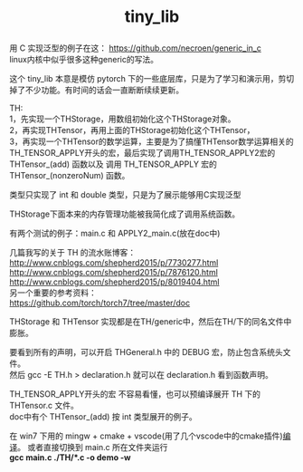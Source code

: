 # <p align="center">tiny_lib</p>
用 C 实现泛型的例子在这： https://github.com/necroen/generic_in_c  
linux内核中似乎很多这种generic的写法。

这个 tiny_lib 本意是模仿 pytorch 下的一些底层库，只是为了学习和演示用，剪切掉了不少功能。有时间的话会一直断断续续更新。  

TH:  
1，先实现一个THStorage，用数组初始化这个THStorage对象。  
2，再实现THTensor，再用上面的THStorage初始化这个THTensor，  
3，再实现一个THTensor的数学运算，主要是为了搞懂THTensor数学运算相关的TH_TENSOR_APPLY开头的宏，最后实现了调用TH_TENSOR\_APPLY2宏的 THTensor_(add) 函数以及 调用 TH_TENSOR\_APPLY 宏的 THTensor\_(nonzeroNum) 函数。

类型只实现了 int 和 double 类型，只是为了展示能够用C实现泛型

THStorage下面本来的内存管理功能被我简化成了调用系统函数。

有两个测试的例子：main.c 和 APPLY2_main.c(放在doc中)

几篇我写的关于 TH 的流水账博客：  
http://www.cnblogs.com/shepherd2015/p/7730277.html  
http://www.cnblogs.com/shepherd2015/p/7876120.html  
http://www.cnblogs.com/shepherd2015/p/8019404.html  
另一个重要的参考资料：  
https://github.com/torch/torch7/tree/master/doc  

THStorage 和 THTensor 实现都是在TH/generic中，然后在TH/下的同名文件中膨胀。

要看到所有的声明，可以开启 THGeneral.h 中的 DEBUG 宏，防止包含系统头文件。  
然后 gcc -E TH.h > declaration.h 就可以在 declaration.h 看到函数声明。  

TH_TENSOR\_APPLY开头的宏 不容易看懂，也可以预编译展开 TH 下的 THTensor.c 文件。  
doc中有个 THTensor_(add) 按 int 类型展开的例子。  

在 win7 下用的 mingw + cmake + vscode(用了几个vscode中的cmake插件)[编译](http://www.cnblogs.com/shepherd2015/p/7874386.html)。
或者直接切换到 main.c 所在文件夹运行  
**gcc main.c ./TH/*.c -o demo -w**  
